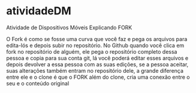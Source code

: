 # atividadeDM
Atividade de Dispositivos Móveis
Explicando FORK

O Fork é como se fosse uma curva que você faz e pega os 
arquivos para edita-lós e depois subir no repositório. No Github quando você clica em fork no repositório de alguém, 
ele pega o repositório completo dessa pessoa e copia para sua 
conta git, lá você poderá editar esses arquivos e depois devolver
 a essa pessoa com as suas edições, se a pessoa aceitar, suas 
alterações também entram no repositório dele, a grande diferença entre ele e o
clone é que o FORK além do clone, cria
uma conexão entre o seu e o conteúdo original
